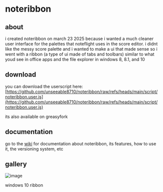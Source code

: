 # noteribbon

## about

i created noteribbon on march 23 2025 because i wanted a much cleaner user interface for the palettes that noteflight uses in the score editor. i didnt like the messy score palette and i wanted to make a ui that made sense so i went with a ribbon (a type of ui made of tabs and toolbars) similar to what youd see in office apps and the file explorer in windows 8, 8.1, and 10

## download

you can download the userscript here: [https://github.com/unseeable8710/noteribbon/raw/refs/heads/main/script/noteribbon.user.js](https://github.com/unseeable8710/noteribbon/raw/refs/heads/main/script/noteribbon.user.js)

its also available on greasyfork

## documentation

go to the [wiki](https://github.com/unseeable8710/noteribbon/wiki) for documentation about noteribbon, its features, how to use it, the versioning system, etc

## gallery

![image](https://github.com/user-attachments/assets/3b211c7d-4739-4ea4-b357-0bc02c1bfccf "windows 10 ribbon")
<figcaption>windows 10 ribbon</figcaption>

